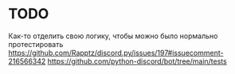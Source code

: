 # TODO
Как-то отделить свою логику, чтобы можно было нормально протестировать
https://github.com/Rapptz/discord.py/issues/197#issuecomment-216566342
https://github.com/python-discord/bot/tree/main/tests